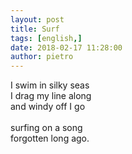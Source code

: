 ```yaml
---
layout: post
title: Surf
tags: [english,]
date: 2018-02-17 11:28:00
author: pietro
---
```

I swim in silky seas<br/>I drag my line along<br/>and windy off I go<br/><br/>surfing on a song<br/>forgotten long ago.

